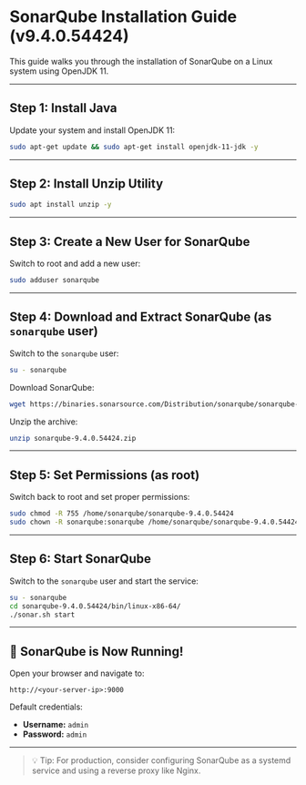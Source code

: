 # SonarQube Installation Guide (v9.4.0.54424)

This guide walks you through the installation of SonarQube on a Linux system using OpenJDK 11.

---

## Step 1: Install Java

Update your system and install OpenJDK 11:

```bash
sudo apt-get update && sudo apt-get install openjdk-11-jdk -y
```

---

## Step 2: Install Unzip Utility

```bash
sudo apt install unzip -y
```

---

## Step 3: Create a New User for SonarQube

Switch to root and add a new user:

```bash
sudo adduser sonarqube
```

---

## Step 4: Download and Extract SonarQube (as `sonarqube` user)

Switch to the `sonarqube` user:

```bash
su - sonarqube
```

Download SonarQube:

```bash
wget https://binaries.sonarsource.com/Distribution/sonarqube/sonarqube-9.4.0.54424.zip
```

Unzip the archive:

```bash
unzip sonarqube-9.4.0.54424.zip
```

---

## Step 5: Set Permissions (as root)

Switch back to root and set proper permissions:

```bash
sudo chmod -R 755 /home/sonarqube/sonarqube-9.4.0.54424
sudo chown -R sonarqube:sonarqube /home/sonarqube/sonarqube-9.4.0.54424
```

---

## Step 6: Start SonarQube

Switch to the `sonarqube` user and start the service:

```bash
su - sonarqube
cd sonarqube-9.4.0.54424/bin/linux-x86-64/
./sonar.sh start
```

---

## 🎉 SonarQube is Now Running!

Open your browser and navigate to:

```
http://<your-server-ip>:9000
```

Default credentials:

- **Username:** `admin`
- **Password:** `admin`

---

> 💡 Tip: For production, consider configuring SonarQube as a systemd service and using a reverse proxy like Nginx.

